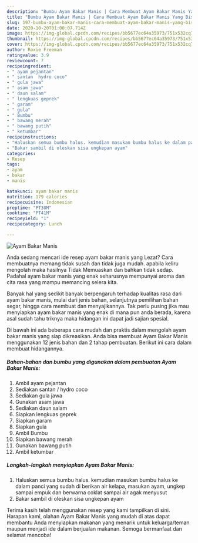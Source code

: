 ```yaml
---
description: "Bumbu Ayam Bakar Manis | Cara Membuat Ayam Bakar Manis Yang Bisa Manjain Lidah"
title: "Bumbu Ayam Bakar Manis | Cara Membuat Ayam Bakar Manis Yang Bisa Manjain Lidah"
slug: 197-bumbu-ayam-bakar-manis-cara-membuat-ayam-bakar-manis-yang-bisa-manjain-lidah
date: 2020-10-20T01:00:07.714Z
image: https://img-global.cpcdn.com/recipes/bb5677ec64a35973/751x532cq70/ayam-bakar-manis-foto-resep-utama.jpg
thumbnail: https://img-global.cpcdn.com/recipes/bb5677ec64a35973/751x532cq70/ayam-bakar-manis-foto-resep-utama.jpg
cover: https://img-global.cpcdn.com/recipes/bb5677ec64a35973/751x532cq70/ayam-bakar-manis-foto-resep-utama.jpg
author: Roxie Freeman
ratingvalue: 3.9
reviewcount: 7
recipeingredient:
- " ayam pejantan"
- " santan  hydro coco"
- " gula jawa"
- " asam jawa"
- " daun salam"
- " lengkuas geprek"
- " garam"
- " gula"
- " Bumbu"
- " bawang merah"
- " bawang putih"
- " ketumbar"
recipeinstructions:
- "Haluskan semua bumbu halus. kemudian masukan bumbu halus ke dalam panci yang sudah di berikan air kelapa, masukan ayam, ungkep sampai empuk dan berwarna coklat sampai air agak menyusut"
- "Bakar sambil di oleskan sisa ungkepan ayam"
categories:
- Resep
tags:
- ayam
- bakar
- manis

katakunci: ayam bakar manis 
nutrition: 179 calories
recipecuisine: Indonesian
preptime: "PT30M"
cooktime: "PT41M"
recipeyield: "1"
recipecategory: Lunch

---
```



![Ayam Bakar Manis](https://img-global.cpcdn.com/recipes/bb5677ec64a35973/751x532cq70/ayam-bakar-manis-foto-resep-utama.jpg)

Anda sedang mencari ide resep ayam bakar manis yang Lezat? Cara membuatnya memang tidak susah dan tidak juga mudah. apabila keliru mengolah maka hasilnya Tidak Memuaskan dan bahkan tidak sedap. Padahal ayam bakar manis yang enak seharusnya mempunyai aroma dan cita rasa yang mampu memancing selera kita.

Banyak hal yang sedikit banyak berpengaruh terhadap kualitas rasa dari ayam bakar manis, mulai dari jenis bahan, selanjutnya pemilihan bahan segar, hingga cara membuat dan menyajikannya. Tak perlu pusing jika mau menyiapkan ayam bakar manis yang enak di mana pun anda berada, karena asal sudah tahu triknya maka hidangan ini dapat jadi sajian spesial.




Di bawah ini ada beberapa cara mudah dan praktis dalam mengolah ayam bakar manis yang siap dikreasikan. Anda bisa membuat Ayam Bakar Manis menggunakan 12 jenis bahan dan 2 tahap pembuatan. Berikut ini cara dalam membuat hidangannya.

<!--inarticleads1-->

##### Bahan-bahan dan bumbu yang digunakan dalam pembuatan Ayam Bakar Manis:

1. Ambil  ayam pejantan
1. Sediakan  santan / hydro coco
1. Sediakan  gula jawa
1. Gunakan  asam jawa
1. Sediakan  daun salam
1. Siapkan  lengkuas geprek
1. Siapkan  garam
1. Siapkan  gula
1. Ambil  Bumbu
1. Siapkan  bawang merah
1. Gunakan  bawang putih
1. Ambil  ketumbar




<!--inarticleads2-->

##### Langkah-langkah menyiapkan Ayam Bakar Manis:

1. Haluskan semua bumbu halus. kemudian masukan bumbu halus ke dalam panci yang sudah di berikan air kelapa, masukan ayam, ungkep sampai empuk dan berwarna coklat sampai air agak menyusut
1. Bakar sambil di oleskan sisa ungkepan ayam




Terima kasih telah menggunakan resep yang kami tampilkan di sini. Harapan kami, olahan Ayam Bakar Manis yang mudah di atas dapat membantu Anda menyiapkan makanan yang menarik untuk keluarga/teman maupun menjadi ide dalam berjualan makanan. Semoga bermanfaat dan selamat mencoba!
